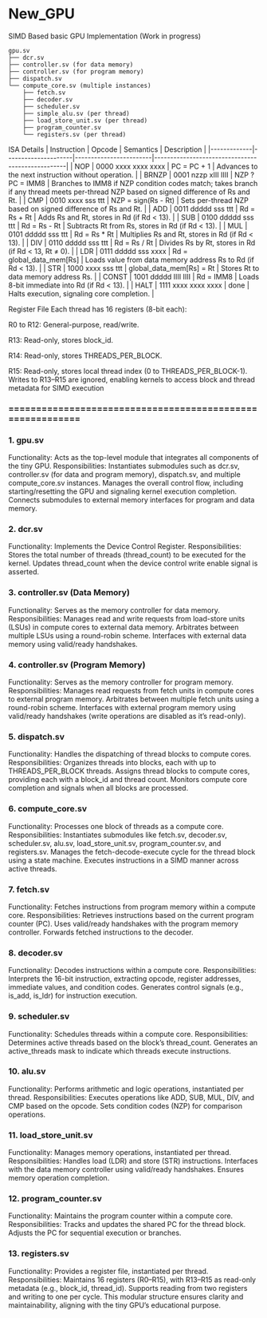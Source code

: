# New_GPU
SIMD Based basic GPU Implementation  (Work in progress)
```
gpu.sv
├── dcr.sv
├── controller.sv (for data memory)
├── controller.sv (for program memory)
├── dispatch.sv
└── compute_core.sv (multiple instances)
    ├── fetch.sv
    ├── decoder.sv
    ├── scheduler.sv
    ├── simple_alu.sv (per thread)
    ├── load_store_unit.sv (per thread)
    ├── program_counter.sv
    └── registers.sv (per thread)
```

ISA Details
| Instruction | Opcode              | Semantics              | Description                                      |
|-------------|---------------------|------------------------|--------------------------------------------------|
| NOP         | 0000 xxxx xxxx xxxx | PC = PC + 1           | Advances to the next instruction without operation. |
| BRNZP       | 0001 nzzp xIII IIII | NZP ? PC = IMM8       | Branches to IMM8 if NZP condition codes match; takes branch if any thread meets per-thread NZP based on signed difference of Rs and Rt. |
| CMP         | 0010 xxxx sss ttt   | NZP = sign(Rs - Rt)   | Sets per-thread NZP based on signed difference of Rs and Rt. |
| ADD         | 0011 ddddd sss ttt  | Rd = Rs + Rt          | Adds Rs and Rt, stores in Rd (if Rd < 13).       |
| SUB         | 0100 ddddd sss ttt  | Rd = Rs - Rt          | Subtracts Rt from Rs, stores in Rd (if Rd < 13). |
| MUL         | 0101 ddddd sss ttt  | Rd = Rs * Rt          | Multiplies Rs and Rt, stores in Rd (if Rd < 13). |
| DIV         | 0110 ddddd sss ttt  | Rd = Rs / Rt          | Divides Rs by Rt, stores in Rd (if Rd < 13, Rt ≠ 0). |
| LDR         | 0111 ddddd sss xxxx | Rd = global_data_mem[Rs] | Loads value from data memory address Rs to Rd (if Rd < 13). |
| STR         | 1000 xxxx sss ttt   | global_data_mem[Rs] = Rt | Stores Rt to data memory address Rs.            |
| CONST       | 1001 ddddd IIII IIII | Rd = IMM8            | Loads 8-bit immediate into Rd (if Rd < 13).     |
| HALT        | 1111 xxxx xxxx xxxx | done                  | Halts execution, signaling core completion.     |

Register File
Each thread has 16 registers (8-bit each):

R0 to R12: General-purpose, read/write.

R13: Read-only, stores block_id.

R14: Read-only, stores THREADS_PER_BLOCK.

R15: Read-only, stores local thread index (0 to THREADS_PER_BLOCK-1). Writes to R13–R15 are ignored, enabling kernels to access block and thread metadata for SIMD execution
### ==========================================================

### 1. gpu.sv
Functionality: Acts as the top-level module that integrates all components of the tiny GPU.
Responsibilities:
Instantiates submodules such as dcr.sv, controller.sv (for data and program memory), dispatch.sv, and multiple compute_core.sv instances.
Manages the overall control flow, including starting/resetting the GPU and signaling kernel execution completion.
Connects submodules to external memory interfaces for program and data memory.

### 2. dcr.sv
Functionality: Implements the Device Control Register.
Responsibilities:
Stores the total number of threads (thread_count) to be executed for the kernel.
Updates thread_count when the device control write enable signal is asserted.

### 3. controller.sv (Data Memory)
Functionality: Serves as the memory controller for data memory.
Responsibilities:
Manages read and write requests from load-store units (LSUs) in compute cores to external data memory.
Arbitrates between multiple LSUs using a round-robin scheme.
Interfaces with external data memory using valid/ready handshakes.

### 4. controller.sv (Program Memory)
Functionality: Serves as the memory controller for program memory.
Responsibilities:
Manages read requests from fetch units in compute cores to external program memory.
Arbitrates between multiple fetch units using a round-robin scheme.
Interfaces with external program memory using valid/ready handshakes (write operations are disabled as it’s read-only).

### 5. dispatch.sv
Functionality: Handles the dispatching of thread blocks to compute cores.
Responsibilities:
Organizes threads into blocks, each with up to THREADS_PER_BLOCK threads.
Assigns thread blocks to compute cores, providing each with a block_id and thread count.
Monitors compute core completion and signals when all blocks are processed.

### 6. compute_core.sv
Functionality: Processes one block of threads as a compute core.
Responsibilities:
Instantiates submodules like fetch.sv, decoder.sv, scheduler.sv, alu.sv, load_store_unit.sv, program_counter.sv, and registers.sv.
Manages the fetch-decode-execute cycle for the thread block using a state machine.
Executes instructions in a SIMD manner across active threads.

### 7. fetch.sv
Functionality: Fetches instructions from program memory within a compute core.
Responsibilities:
Retrieves instructions based on the current program counter (PC).
Uses valid/ready handshakes with the program memory controller.
Forwards fetched instructions to the decoder.

### 8. decoder.sv
Functionality: Decodes instructions within a compute core.
Responsibilities:
Interprets the 16-bit instruction, extracting opcode, register addresses, immediate values, and condition codes.
Generates control signals (e.g., is_add, is_ldr) for instruction execution.

### 9. scheduler.sv
Functionality: Schedules threads within a compute core.
Responsibilities:
Determines active threads based on the block’s thread_count.
Generates an active_threads mask to indicate which threads execute instructions.

### 10. alu.sv
Functionality: Performs arithmetic and logic operations, instantiated per thread.
Responsibilities:
Executes operations like ADD, SUB, MUL, DIV, and CMP based on the opcode.
Sets condition codes (NZP) for comparison operations.

### 11. load_store_unit.sv
Functionality: Manages memory operations, instantiated per thread.
Responsibilities:
Handles load (LDR) and store (STR) instructions.
Interfaces with the data memory controller using valid/ready handshakes.
Ensures memory operation completion.

### 12. program_counter.sv
Functionality: Maintains the program counter within a compute core.
Responsibilities:
Tracks and updates the shared PC for the thread block.
Adjusts the PC for sequential execution or branches.

### 13. registers.sv
Functionality: Provides a register file, instantiated per thread.
Responsibilities:
Maintains 16 registers (R0–R15), with R13–R15 as read-only metadata (e.g., block_id, thread_id).
Supports reading from two registers and writing to one per cycle.
This modular structure ensures clarity and maintainability, aligning with the tiny GPU’s educational purpose.
